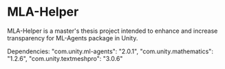 # MLA-Helper
MLA-Helper is a master's thesis project intended to enhance and increase transparency for ML-Agents package in Unity.

Dependencies:
"com.unity.ml-agents": "2.0.1",
"com.unity.mathematics": "1.2.6",
"com.unity.textmeshpro": "3.0.6"
